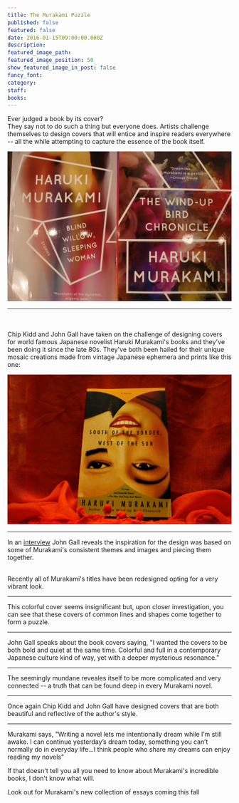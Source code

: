 ```yaml
---
title: The Murakami Puzzle
published: false
featured: false
date: 2016-01-15T09:00:00.000Z
description:
featured_image_path:
featured_image_position: 50
show_featured_image_in_post: false
fancy_font:
category:
staff:
books:
---
```



Ever judged a book by its cover?
<br>They say not to do such a thing but everyone does. Artists challenge themselves to design covers that will entice and inspire readers everywhere -- all the while attempting to capture the essence of the book itself.&nbsp;

![](/uploads/versions/_mg_1286---x----3276-2184x---.jpg)

---
<br>
<br>Chip Kidd and John Gall have taken on the challenge of designing covers for world famous Japanese novelist Haruki Murakami's books and they've been doing it since the late 80s. They've both been hailed for their unique mosaic creations made from vintage Japanese ephemera and prints like this one:

![](/uploads/versions/_mg_1311---x----3114-2076x---.jpg)

---

In an [interview](http://www.harukimurakami.com/resource_category/q_and_a) John Gall reveals the inspiration for the design was based on some of Murakami's consistent themes and images and piecing them together.&nbsp;

<br>Recently all of Murakami's titles have been redesigned opting for a very vibrant look.&nbsp;

---

This colorful cover seems insignificant but, upon closer investigation, you can see that these covers of common lines and shapes come together to form a puzzle. &nbsp;

---

John Gall speaks about the book covers saying, "I wanted the covers to be both bold and quiet at the same time. Colorful and full in a contemporary Japanese culture kind of way, yet with a deeper mysterious resonance."

---

The seemingly mundane reveales itself to be more complicated and very connected -- a truth that can be found deep in every Murakami novel. &nbsp;

---

Once again Chip Kidd and John Gall have designed covers that are both beautiful and reflective of the author's style.

---

Murakami says, "Writing a novel lets me intentionally dream while I’m still awake. I can continue yesterday’s dream today, something you can’t normally do in everyday life…I think people who share my dreams can enjoy reading my novels"

If that doesn't tell you all you need to know about Murakami's incredible books, I don't know what will.&nbsp;

Look out for Murakami's new collection of essays coming this fall
